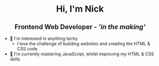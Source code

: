 <h1 align="center">Hi, I'm Nick</h1>

<h2 align="center">Frontend Web Developer - <em>'in the making'</em></h2>

 - 👀 I'm interested in anything techy
     - I love the challenge of building <em>websites</em> and creating the HTML & CSS code
 - 🌱 I'm currently mastering JavaScript, whilst improving my HTML & CSS skills
